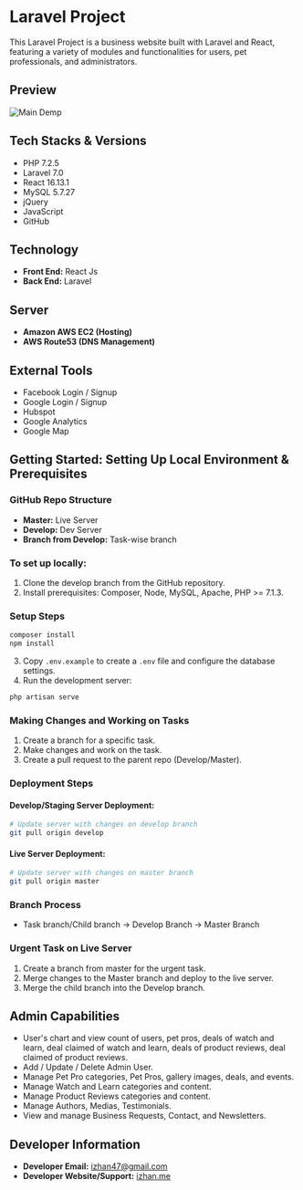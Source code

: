 # Laravel Project

This Laravel Project is a business website built with Laravel and React, featuring a variety of modules and functionalities for users, pet professionals, and administrators.

## Preview

![Main Demp](demo.png)

## Tech Stacks & Versions

- PHP 7.2.5
- Laravel 7.0
- React 16.13.1
- MySQL 5.7.27
- jQuery
- JavaScript
- GitHub

## Technology

- **Front End:** React Js
- **Back End:** Laravel

## Server

- **Amazon AWS EC2 (Hosting)**
- **AWS Route53 (DNS Management)**

## External Tools

- Facebook Login / Signup
- Google Login / Signup
- Hubspot
- Google Analytics
- Google Map

## Getting Started: Setting Up Local Environment & Prerequisites

### GitHub Repo Structure

- **Master:**  Live Server
- **Develop:**  Dev Server
- **Branch from Develop:** Task-wise branch

### To set up locally:

1. Clone the develop branch from the GitHub repository.
2. Install prerequisites: Composer, Node, MySQL, Apache, PHP >= 7.1.3.

### Setup Steps

```bash
composer install
npm install
```

3. Copy `.env.example` to create a `.env` file and configure the database settings.
4. Run the development server:

```bash
php artisan serve
```

### Making Changes and Working on Tasks

1. Create a branch for a specific task.
2. Make changes and work on the task.
3. Create a pull request to the parent repo (Develop/Master).

### Deployment Steps

#### Develop/Staging Server Deployment:

```bash
# Update server with changes on develop branch
git pull origin develop
```

#### Live Server Deployment:

```bash
# Update server with changes on master branch
git pull origin master
```

### Branch Process

- Task branch/Child branch -> Develop Branch -> Master Branch

### Urgent Task on Live Server

1. Create a branch from master for the urgent task.
2. Merge changes to the Master branch and deploy to the live server.
3. Merge the child branch into the Develop branch.

## Admin Capabilities

- User's chart and view count of users, pet pros, deals of watch and learn, deal claimed of watch and learn, deals of product reviews, deal claimed of product reviews.
- Add / Update / Delete Admin User.
- Manage Pet Pro categories, Pet Pros, gallery images, deals, and events.
- Manage Watch and Learn categories and content.
- Manage Product Reviews categories and content.
- Manage Authors, Medias, Testimonials.
- View and manage Business Requests, Contact, and Newsletters.

## Developer Information

- **Developer Email:** izhan47@gmail.com
- **Developer Website/Support:** [izhan.me](https://izhan.me)


